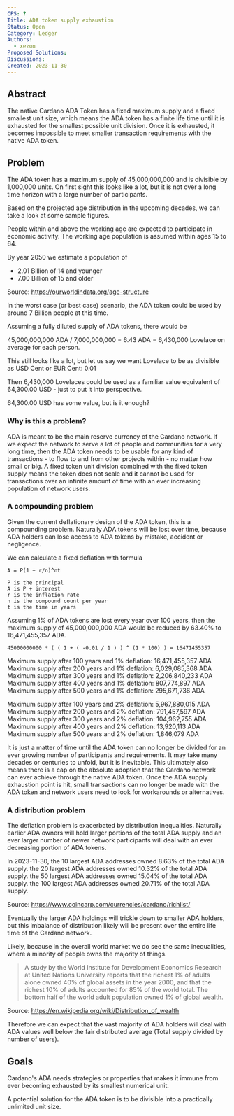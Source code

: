 ```yaml
---
CPS: ?
Title: ADA token supply exhaustion
Status: Open
Category: Ledger
Authors:
  - xezon
Proposed Solutions:
Discussions:
Created: 2023-11-30
---
```


## Abstract

The native Cardano ADA Token has a fixed maximum supply and a fixed smallest unit size, which means the ADA token has a finite life time until it is exhausted for the smallest possible unit division. Once it is exhausted, it becomes impossible to meet smaller transaction requirements with the native ADA token.

## Problem

The ADA token has a maximum supply of 45,000,000,000 and is divisible by 1,000,000 units. On first sight this looks like a lot, but it is not over a long time horizon with a large number of participants.

Based on the projected age distribution in the upcoming decades, we can take a look at some sample figures.

People within and above the working age are expected to participate in economic activity. The working age population is assumed within ages 15 to 64.

By year 2050 we estimate a population of

- 2.01 Billion of 14 and younger
- 7.00 Billion of 15 and older

Source: https://ourworldindata.org/age-structure

In the worst case (or best case) scenario, the ADA token could be used by around 7 Billion people at this time.

Assuming a fully diluted supply of ADA tokens, there would be

45,000,000,000 ADA / 7,000,000,000 = 6.43 ADA = 6,430,000 Lovelace on average for each person.

This still looks like a lot, but let us say we want Lovelace to be as divisible as USD Cent or EUR Cent: 0.01

Then 6,430,000 Lovelaces could be used as a familiar value equivalent of 64,300.00 USD - just to put it into perspective.

64,300.00 USD has some value, but is it enough?

### Why is this a problem?

ADA is meant to be the main reserve currency of the Cardano network. If we expect the network to serve a lot of people and communities for a very long time, then the ADA token needs to be usable for any kind of transactions - to flow to and from other projects within - no matter how small or big. A fixed token unit division combined with the fixed token supply means the token does not scale and it cannot be used for transactions over an infinite amount of time with an ever increasing population of network users.

### A compounding problem

Given the current deflationary design of the ADA token, this is a compounding problem. Naturally ADA tokens will be lost over time, because ADA holders can lose access to ADA tokens by mistake, accident or negligence.

We can calculate a fixed deflation with formula

```
A = P(1 + r/n)^nt

P is the principal
A is P + interest
r is the inflation rate
n is the compound count per year
t is the time in years
```

Assuming 1% of ADA tokens are lost every year over 100 years, then the maximum supply of 45,000,000,000 ADA would be reduced by 63.40% to 16,471,455,357 ADA.

```
45000000000 * ( ( 1 + ( -0.01 / 1 ) ) ^ (1 * 100) ) = 16471455357
```

Maximum supply after 100 years and 1% deflation: 16,471,455,357 ADA
Maximum supply after 200 years and 1% deflation: 6,029,085,368 ADA
Maximum supply after 300 years and 1% deflation: 2,206,840,233 ADA
Maximum supply after 400 years and 1% deflation: 807,774,897 ADA
Maximum supply after 500 years and 1% deflation: 295,671,736 ADA

Maximum supply after 100 years and 2% deflation: 5,967,880,015 ADA
Maximum supply after 200 years and 2% deflation: 791,457,597 ADA
Maximum supply after 300 years and 2% deflation: 104,962,755 ADA
Maximum supply after 400 years and 2% deflation: 13,920,113 ADA
Maximum supply after 500 years and 2% deflation: 1,846,079 ADA

It is just a matter of time until the ADA token can no longer be divided for an ever growing number of participants and requirements. It may take many decades or centuries to unfold, but it is inevitable. This ultimately also means there is a cap on the absolute adoption that the Cardano network can ever achieve through the native ADA token. Once the ADA supply exhaustion point is hit, small transactions can no longer be made with the ADA token and network users need to look for workarounds or alternatives.

### A distribution problem

The deflation problem is exacerbated by distribution inequalities. Naturally earlier ADA owners will hold larger portions of the total ADA supply and an ever larger number of newer network participants will deal with an ever decreasing portion of ADA tokens.

In 2023-11-30,
the 10 largest ADA addresses owned 8.63% of the total ADA supply.
the 20 largest ADA addresses owned 10.32% of the total ADA supply.
the 50 largest ADA addresses owned 15.04% of the total ADA supply.
the 100 largest ADA addresses owned 20.71% of the total ADA supply.

Source: https://www.coincarp.com/currencies/cardano/richlist/

Eventually the larger ADA holdings will trickle down to smaller ADA holders, but this imbalance of distribution likely will be present over the entire life time of the Cardano network.

Likely, because in the overall world market we do see the same inequalities, where a minority of people owns the majority of things.

> A study by the World Institute for Development Economics Research at United Nations University reports that the richest 1% of adults alone owned 40% of global assets in the year 2000, and that the richest 10% of adults accounted for 85% of the world total. The bottom half of the world adult population owned 1% of global wealth.

Source: https://en.wikipedia.org/wiki/Distribution_of_wealth

Therefore we can expect that the vast majority of ADA holders will deal with ADA values well below the fair distributed average (Total supply divided by number of users).

## Goals

Cardano's ADA needs strategies or properties that makes it immune from ever becoming exhausted by its smallest numerical unit.

A potential solution for the ADA token is to be divisible into a practically unlimited unit size.
